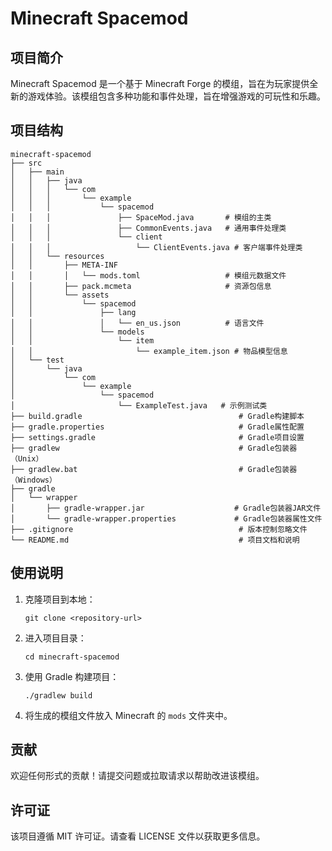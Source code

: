 # Minecraft Spacemod

## 项目简介
Minecraft Spacemod 是一个基于 Minecraft Forge 的模组，旨在为玩家提供全新的游戏体验。该模组包含多种功能和事件处理，旨在增强游戏的可玩性和乐趣。

## 项目结构
```
minecraft-spacemod
├── src
│   ├── main
│   │   ├── java
│   │   │   └── com
│   │   │       └── example
│   │   │           └── spacemod
│   │   │               ├── SpaceMod.java       # 模组的主类
│   │   │               ├── CommonEvents.java   # 通用事件处理类
│   │   │               └── client
│   │   │                   └── ClientEvents.java # 客户端事件处理类
│   │   └── resources
│   │       ├── META-INF
│   │       │   └── mods.toml                   # 模组元数据文件
│   │       ├── pack.mcmeta                     # 资源包信息
│   │       └── assets
│   │           └── spacemod
│   │               ├── lang
│   │               │   └── en_us.json          # 语言文件
│   │               └── models
│   │                   └── item
│   │                       └── example_item.json # 物品模型信息
│   └── test
│       └── java
│           └── com
│               └── example
│                   └── spacemod
│                       └── ExampleTest.java   # 示例测试类
├── build.gradle                                   # Gradle构建脚本
├── gradle.properties                              # Gradle属性配置
├── settings.gradle                                # Gradle项目设置
├── gradlew                                        # Gradle包装器（Unix）
├── gradlew.bat                                    # Gradle包装器（Windows）
├── gradle
│   └── wrapper
│       ├── gradle-wrapper.jar                    # Gradle包装器JAR文件
│       └── gradle-wrapper.properties             # Gradle包装器属性文件
├── .gitignore                                     # 版本控制忽略文件
└── README.md                                      # 项目文档和说明
```

## 使用说明
1. 克隆项目到本地：
   ```
   git clone <repository-url>
   ```
2. 进入项目目录：
   ```
   cd minecraft-spacemod
   ```
3. 使用 Gradle 构建项目：
   ```
   ./gradlew build
   ```
4. 将生成的模组文件放入 Minecraft 的 `mods` 文件夹中。

## 贡献
欢迎任何形式的贡献！请提交问题或拉取请求以帮助改进该模组。

## 许可证
该项目遵循 MIT 许可证。请查看 LICENSE 文件以获取更多信息。
